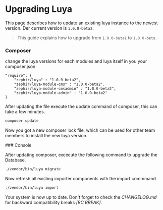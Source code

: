 Upgrading Luya
==============

This page describes how to update an existing luya instance to the newest version. Der current version is `1.0.0-beta2`.

> This guide explains how to upgrade from `1.0.0-beta1` to `1.0.0-beta`.

### Composer

change the luya versions for each modules and luya itself in you your composer.json

```
"require": {
    "zephir/luya" : "1.0.0-beta2",
    "zephir/luya-module-cms" : "1.0.0-beta2",
    "zephir/luya-module-cmsadmin" : "1.0.0-beta2",
    "zephir/luya-module-admin" : "1.0.0-beta2"
}
```

After updating the file execute the update command of composer, this can take a few minutes.

```sh
composer update
```

Now you got a new composer lock file, which can be used for other team members to install the new luya version.

### Console

After updating composer, excecute the following command to upgrade the Database.

```sh
./vendor/bin/luya migrate
```

Now refresh all existing importer components with the import commmand

```sh
./vendor/bin/luya import
```

Your system is now up to date. Don't forget to check the *CHANGELOG.md* for backward compatibility breaks *[BC BREAK]*.